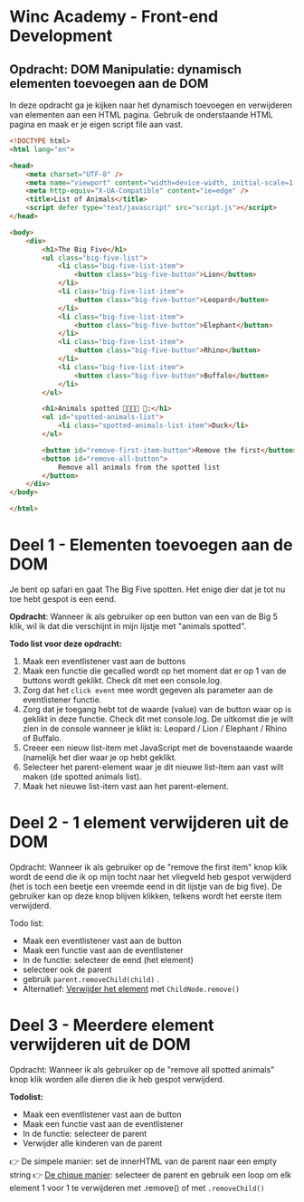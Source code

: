 # Winc Academy - Front-end Development

## Opdracht: DOM Manipulatie: dynamisch elementen toevoegen aan de DOM

In deze opdracht ga je kijken naar het dynamisch toevoegen en verwijderen van elementen aan een HTML pagina. Gebruik de onderstaande HTML pagina en maak er je eigen script file aan vast.

``` html
<!DOCTYPE html>
<html lang="en">

<head>
    <meta charset="UTF-8" />
    <meta name="viewport" content="width=device-width, initial-scale=1.0" />
    <meta http-equiv="X-UA-Compatible" content="ie=edge" />
    <title>List of Animals</title>
    <script defer type="text/javascript" src="script.js"></script>
</head>

<body>
    <div>
        <h1>The Big Five</h1>
        <ul class="big-five-list">
            <li class="big-five-list-item">
                <button class="big-five-button">Lion</button>
            </li>
            <li class="big-five-list-item">
                <button class="big-five-button">Leopard</button>
            </li>
            <li class="big-five-list-item">
                <button class="big-five-button">Elephant</button>
            </li>
            <li class="big-five-list-item">
                <button class="big-five-button">Rhino</button>
            </li>
            <li class="big-five-list-item">
                <button class="big-five-button">Buffalo</button>
            </li>
        </ul>

        <h1>Animals spotted 🦁🐆🐘🦏 🐃:</h1>
        <ul id="spotted-animals-list">
            <li class="spotted-animals-list-item">Duck</li>
        </ul>

        <button id="remove-first-item-button">Remove the first</button>
        <button id="remove-all-button">
            Remove all animals from the spotted list
        </button>
    </div>
</body>

</html>
```

# Deel 1 - Elementen toevoegen aan de DOM

Je bent op safari en gaat The Big Five spotten. Het enige dier dat je tot nu toe hebt gespot is een eend.

**Opdracht**: Wanneer ik als gebruiker op een button van een van de Big 5 klik, wil ik dat die verschijnt in mijn lijstje met "animals spotted".

**Todo list voor deze opdracht:**

1. Maak een eventlistener vast aan de buttons
2. Maak een functie die gecalled wordt op het moment dat er op 1 van de buttons wordt geklikt. Check dit met een console.log.
3. Zorg dat het `click event` mee wordt gegeven als parameter aan de eventlistener functie.
4. Zorg dat je toegang hebt tot de waarde (value) van de button waar op is geklikt in deze functie. Check dit met console.log. De uitkomst die je wilt zien in de console wanneer je klikt is: Leopard / Lion / Elephant / Rhino of Buffalo.
5. Creeer een nieuw list-item met JavaScript met de bovenstaande waarde (namelijk het dier waar je op hebt geklikt.
6. Selecteer het parent-element waar je dit nieuwe list-item aan vast wilt maken (de spotted animals list).
7. Maak het nieuwe list-item vast aan het parent-element.

# Deel 2 - 1 element verwijderen uit de DOM

Opdracht: Wanneer ik als gebruiker op de "remove the first item" knop klik wordt de eend die ik op mijn tocht naar het vliegveld heb gespot verwijderd (het is toch een beetje een vreemde eend in dit lijstje van de big five). De gebruiker kan op deze knop blijven klikken, telkens wordt het eerste item verwijderd.

Todo list:

* Maak een eventlistener vast aan de button
* Maak een functie vast aan de eventlistener
* In de functie: selecteer de eend (het element)
* selecteer ook de parent
* gebruik `parent.removeChild(child)` .
* Alternatief: [Verwijder het element](https://developer.mozilla.org/en-US/docs/Web/API/ChildNode/remove) met `ChildNode.remove()`

# Deel 3 - Meerdere element verwijderen uit de DOM

Opdracht: Wanneer ik als gebruiker op de "remove all spotted animals" knop klik worden alle dieren die ik heb gespot verwijderd.

**Todolist:**

* Maak een eventlistener vast aan de button
* Maak een functie vast aan de eventlistener
* In de functie: selecteer de parent
* Verwijder alle kinderen van de parent

👉 De simpele manier: set de innerHTML van de parent naar een empty string
👉 [De chique manier](https://medium.com/front-end-weekly/remove-all-children-of-the-node-in-javascript-968ad8f120eb): selecteer de parent en gebruik een loop om elk element 1 voor 1 te verwijderen met .remove() of met `.removeChild()`
